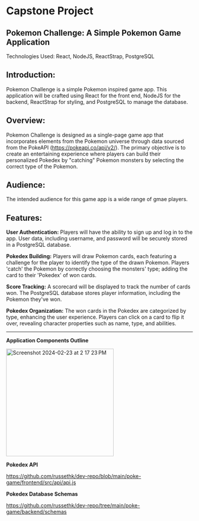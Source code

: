 # Capstone Project 

## Pokemon Challenge: A Simple Pokemon Game Application  ##
Technologies Used: React, NodeJS, ReactStrap, PostgreSQL

## Introduction:
Pokemon Challenge is a simple Pokemon inspired game app. This application will be crafted using React for the front end, NodeJS for the backend, ReactStrap for styling, and PostgreSQL to manage the database.

## Overview:
Pokemon Challenge is designed as a single-page game app that incorporates elements from the Pokemon universe through data sourced from the PokeAPI (https://pokeapi.co/api/v2/). The primary objective is to create an entertaining experience where players can build their personalized Pokedex by "catching" Pokemon monsters by selecting the correct type of the Pokemon. 

## Audience:
The intended audience for this game app is a wide range of gmae players. 
## Features:

**User Authentication:**
Players will have the ability to sign up and log in to the app.
User data, including username, and password will be securely stored in a PostgreSQL database.

**Pokedex Building:**
Players will draw Pokemon cards, each featuring a challenge for the player to identify the type of the drawn Pokemon.
Players 'catch' the Pokemon by correctly choosing the monsters' type; adding the card to their 'Pokedex' of won cards.

**Score Tracking:**
A scorecard will be displayed to track the number of cards won.
The PostgreSQL database stores player information, including the Pokemon they've won.

**Pokedex Organization:**
The won cards in the Pokedex are categorized by type, enhancing the user experience.
Players can click on a card to flip it over, revealing character properties such as name, type, and abilities.

------------------------------------------------------------

**Application Components Outline** 


<img width="290" alt="Screenshot 2024-02-23 at 2 17 23 PM" src="https://github.com/krusseth-designs/capstone/assets/66326669/9ca2e996-57f5-4457-af7b-865035be5018">



**Pokedex API**

https://github.com/russethk/dev-repo/blob/main/poke-game/frontend/src/api/api.js

**Pokedex Database Schemas**

https://github.com/russethk/dev-repo/tree/main/poke-game/backend/schemas



